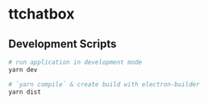 # ttchatbox

## Development Scripts

```bash
# run application in development mode
yarn dev

# `yarn compile` & create build with electron-builder
yarn dist
```
